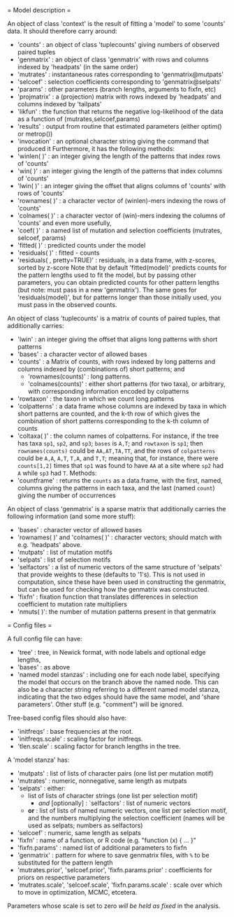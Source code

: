 = Model description =

An object of class 'context' is the result of fitting a 'model' to some 'counts' data.
It should therefore carry around:
- 'counts' : an object of class 'tuplecounts' giving numbers of observed paired tuples
- 'genmatrix' : an object of class 'genmatrix' with rows and columns indexed by 'headpats' (in the same order)
- 'mutrates' : instantaneous rates corresponding to 'genmatrix@mutpats'
- 'selcoef' : selection coefficients corresponding to 'genmatrix@selpats'
- 'params' : other parameters (branch lengths, arguments to fixfn, etc)
- 'projmatrix' : a (projection) matrix with rows indexed by 'headpats' and columns indexed by 'tailpats'
- 'likfun' : the function that returns the negative log-likelihood of the data as a function of (mutrates,selcoef,params)
- 'results' : output from routine that estimated parameters (either optim() or metrop())
- 'invocation' : an optional character string giving the command that produced it
Furthermore, it has the following methods:
- 'winlen( )' : an integer giving the length of the patterns that index rows of 'counts'
- 'win( )' : an integer giving the length of the patterns that index columns of 'counts'
- 'lwin( )' : an integer giving the offset that aligns columns of 'counts' with rows of 'counts'
- 'rownames( )' : a character vector of (winlen)-mers indexing the rows of 'counts'
- 'colnames( )' : a character vector of (win)-mers indexing the columns of 'counts'
and even more usefully,
- 'coef( )' : a named list of mutation and selection coefficients (mutrates, selcoef, params)
- 'fitted( )' : predicted counts under the model
- 'residuals( )' : fitted - counts
- 'residuals( , pretty=TRUE)' : residuals, in a data frame, with z-scores, sorted by z-score
Note that by default 'fitted(model)' predicts counts for the pattern lengths used to fit the model, but by passing other parameters, you can obtain predicted counts for other pattern lengths (but note: must pass in a new 'genmatrix').  The same goes for 'residuals(model)', but for patterns longer than those initially used, you must pass in the observed counts.

An object of class 'tuplecounts' is a matrix of counts of paired tuples, that additionally carries:
- 'lwin' : an integer giving the offset that aligns long patterns with short patterns
- 'bases' : a character vector of allowed bases
- 'counts' : a Matrix of counts, with rows indexed by long patterns and columns indexed by (combinations of) short patterns; and
  - 'rownames(counts)' : long patterns.
  - 'colnames(counts)' : either short patterns (for two taxa), or arbitrary, with corresponding information encoded by colpatterns
- 'rowtaxon' : the taxon in which we count long patterns
- 'colpatterns' : a data frame whose columns are indexed by taxa in which short patterns are counted, and the k-th row of which gives the combination of short patterns corresponding to the k-th column of counts
- 'coltaxa( )' : the column names of colpatterns.
For instance, if the tree has taxa `sp1`, `sp2`, and `sp3`; `bases` is `A,T`; and `rowtaxon` is `sp1`; then `rownames(counts)` could be `AA,AT,TA,TT`, and the rows of `colpatterns` could be `A,A`, `A,T`, `T,A`, and `T,T`; meaning that, for instance, there were `counts[1,2]` times that `sp1` was found to have `AA` at a site where `sp2` had `A` while `sp3` had `T`.
Methods:
- 'countframe' : returns the `counts` as a data.frame, with the first, named, columns giving the patterns in each taxa, and the last (named `count`) giving the number of occurrences


An object of class 'genmatrix' is a sparse matrix that additionally carries the following information (and some more stuff):
- 'bases' : character vector of allowed bases
- 'rownames( )' and 'colnames( )' : character vectors; should match with e.g. 'headpats' above.
- 'mutpats' : list of mutation motifs
- 'selpats' : list of selection motifs
- 'selfactors' : a list of numeric vectors of the same structure of 'selpats' that provide weights to these (defaults to '1's).
    This is not used in computation, since these have been used in constructing the genmatrix, but can be used for checking how the genmatrix was constructed.
- 'fixfn' : fixation function that translates differences in selection coefficient to mutation rate multipliers
- 'nmuts( )': the number of mutation patterns present in that genmatrix


= Config files =

A full config file can have:
- 'tree' : tree, in Newick format, with node labels and optional edge lengths, 
- 'bases' : as above
- 'named model stanzas' : including one for each node label, specifying the model that occurs on the branch above the named node.  This can also be a character string referring to a different named model stanza, indicating that the two edges should have the same model, and 'share parameters'.
Other stuff (e.g. "comment") will be ignored.

Tree-based config files should also have:
- 'initfreqs' : base frequencies at the root.
- 'initfreqs.scale' : scaling factor for initfreqs.
- 'tlen.scale' : scaling factor for branch lengths in the tree.

A 'model stanza' has:
- 'mutpats' : list of lists of character pairs (one list per mutation motif)
- 'mutrates' : numeric, nonnegative, same length as mutpats
- 'selpats' : either:
  - list of lists of character strings (one list per selection motif)
    - *and* [optionally] : `selfactors' : list of numeric vectors
  - **or** : list of lists of named numeric vectors, one list per selection motif, and the numbers multiplying the selection coefficient (names will be used as selpats; numbers as selfactors)
- 'selcoef' : numeric, same length as selpats
- 'fixfn' : name of a function, or R code (e.g. "function (x) { ... }"
- 'fixfn.params' : named list of additional parameters to fixfn
- 'genmatrix' : pattern for where to save genmatrix files, with `%` to be substituted for the pattern length
- 'mutrates.prior', 'selcoef.prior', 'fixfn.params.prior' : coefficients for priors on respective parameters
- 'mutrates.scale', 'selcoef.scale', 'fixfn.params.scale' : scale over which to move in optimization, MCMC, etcetera. 

Parameters whose scale is set to zero *will be held as fixed* in the analysis.
